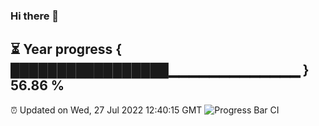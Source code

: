 ### Hi there 👋
⏳ Year progress { █████████████████▁▁▁▁▁▁▁▁▁▁▁▁▁ } 56.86 %
---
⏰ Updated on Wed, 27 Jul 2022 12:40:15 GMT
![Progress Bar CI](https://github.com/liununu/liununu/workflows/Progress%20Bar%20CI/badge.svg)
